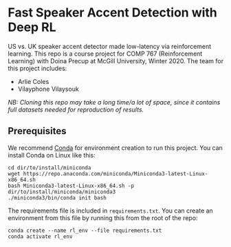 # Fast Speaker Accent Detection with Deep RL

US vs. UK speaker accent detector made low-latency via reinforcement learning. This repo is a course project for COMP 767 (Reinforcement Learning) with Doina Precup at McGill University, Winter 2020. The team for this project includes:

* Arlie Coles
* Vilayphone Vilaysouk

*NB: Cloning this repo may take a long time/a lot of space, since it contains full datasets needed for reproduction of results.*

## Prerequisites

We recommend [Conda](https://docs.conda.io/projects/conda/en/latest/user-guide/install/) for environment creation to run this project. You can install Conda on Linux like this:

```
cd dir/to/install/miniconda
wget https://repo.anaconda.com/miniconda/Miniconda3-latest-Linux-x86_64.sh
bash Miniconda3-latest-Linux-x86_64.sh -p dir/to/install/miniconda/miniconda3
./miniconda3/bin/conda init bash
```

The requirements file is included in `requirements.txt`. You can create an environment from this file by running this from the root of the repo:

```
conda create --name rl_env --file requirements.txt
conda activate rl_env
```